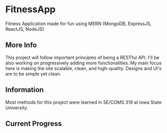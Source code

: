 # FitnessApp
Fitness Application made for fun using MERN (MongoDB, ExpressJS, ReactJS, NodeJS)
## More Info
This project will follow important principles of being a RESTful API. I'll be also working on progressively adding more functionalities. My main focus here is making the site scalable, clean, and high-quality. Designs and UI's are to be simple yet clean.
## Information
Most methods for this project were learned in SE/COMS 319 at Iowa State University.
## Current Progress

